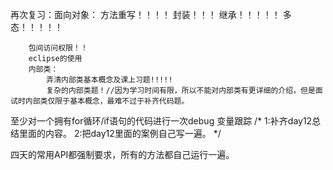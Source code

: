 再次复习：面向对象：
		方法重写！！！！
		封装！！！
		继承！！！！！
		多态！！！！！

		包间访问权限！！
		eclipse的使用
		内部类：
			弄清内部类基本概念及课上习题!!!!!
			复杂的内部类题！//因为学习时间有限，所以不能对内部类有更详细的介绍，但是面试时内部类仅限于基本概念，最难不过于补齐代码题。

至少对一个拥有for循环/if语句的代码进行一次debug 变量跟踪
/*
1:补齐day12总结里面的内容。
2:把day12里面的案例自己写一遍。
*/

四天的常用API都强制要求，所有的方法都自己运行一遍。